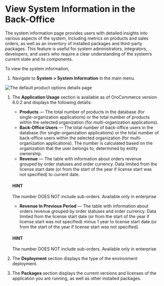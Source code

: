 <a id="system-information"></a>

# View System Information in the Back-Office

The system information page provides users with detailed insights into various aspects of the system, including metrics on products and sales orders, as well as an inventory of installed packages and third-party packages. This feature is useful for system administrators, integrators, developers, and users who require a clear understanding of the system’s current state and its components.

To view the system information,

1. Navigate to **System > System Information** in the main menu.

![The default product options details page](user/img/system/system_info/system_information.png)
1. The **Application Usage** section is available as of OroCommerce version 6.0.2 and displays the following details:
   * **Products** — The total number of products in the database (for single-organization applications) or the total number of products within the selected organization (for multi-organization applications).
   * **Back-Office Users** — The total number of back-office users in the database (for single-organization applications) or the total number of back-office users within the selected organization (for multi-organization applications). The number is calculated based on the organization that the user belongs to, determined by entity ownership.
   * **Revenue** — The table with information about orders revenue grouped by order statuses and order currency. Data limited from the license start date (or from the start of the year if license start was not specified) to current date.

   #### HINT
   The number DOES NOT include sub-orders. Available only in enterprise

   * **Revenue In Previous Period** — The table with information about orders revenue grouped by order statuses and order currency. Data limited from the license start date (or from the start of the year if license start was not specified) minus 1 year to license start date (or from the start of the year if license start was not specified).

   #### HINT
   The number DOES NOT include sub-orders. Available only in enterprise
2. The **Deployment** section displays the type of the environment deployment.
3. The **Packages** section displays the current versions and licenses of the application you are running, as well as other installed packages.
